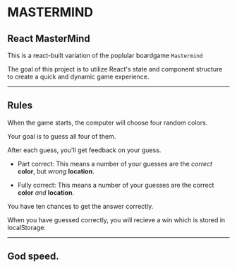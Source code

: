 # **MASTERMIND**

## React MasterMind

This is a react-built variation of the poplular boardgame `Mastermind`

The goal of this project is to utilize React's state and component structure to create a quick and dynamic game experience.

-----

## Rules

When the game starts, the computer will choose four random colors.

Your goal is to guess all four of them.

After each guess, you'll get feedback on your guess.
  - Part correct: This means a number of your guesses are the _correct_ __color__, but _wrong_ __location__.

  - Fully correct: This means a number of your guesses are the correct __color__ _and_ __location__.

You have ten chances to get the answer correctly.

When you have guessed correctly, you will recieve a win which is stored in localStorage.

-----

## God speed.